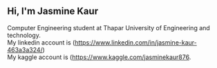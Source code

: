 ## Hi, I'm Jasmine Kaur
Computer Engineering student at Thapar University of Engineering and technology.<br/>
My linkedin account is (https://www.linkedin.com/in/jasmine-kaur-463a3a324/) <br/>
My kaggle account is (https://www.kaggle.com/jasminekaur876. </br>
